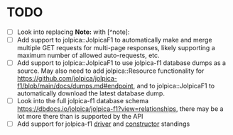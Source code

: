# TODO

- [ ] Look into replacing **Note:** with [^note]:
- [ ] Add support to jolpica::JolpicaF1 to automatically make and merge multiple GET requests for
      multi-page responses, likely supporting a maximum number of allowed auto-requests, etc.
- [ ] Add support to jolpica::JolpicaF1 to use jolpica-f1 database dumps as a source. May also need
      to add jolpica::Resource functionality for
      https://github.com/jolpica/jolpica-f1/blob/main/docs/dumps.md#endpoint, and to
      jolpica::JolpicaF1 to automatically download the latest database dump.
- [ ] Look into the full jolpica-f1 database schema
      https://dbdocs.io/jolpica/jolpica-f1?view=relationships, there may be a lot more there than is
      supported by the API
- [ ] Add support for jolpica-f1 [driver](https://api.jolpi.ca/ergast/f1/2025/driverstandings/) and
      [constructor](https://api.jolpi.ca/ergast/f1/2025/constructorstandings/) standings
